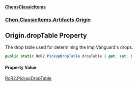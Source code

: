 
#### [ChensClassicItems](./index 'index')

### [Chen.ClassicItems.Artifacts](./Chen-ClassicItems-Artifacts 'Chen.ClassicItems.Artifacts').[Origin](./Chen-ClassicItems-Artifacts-Origin 'Chen.ClassicItems.Artifacts.Origin')

## Origin.dropTable Property
The drop table used for determining the Imp Vanguard's drops.  
```csharp
public static RoR2.PickupDropTable dropTable { get; set; }
```

#### Property Value
[RoR2.PickupDropTable](https://docs.microsoft.com/en-us/dotnet/api/RoR2.PickupDropTable 'RoR2.PickupDropTable')  
